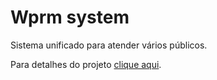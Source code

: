 # Wprm system

Sistema unificado para atender vários públicos.

Para detalhes do projeto [clique aqui](https://github.com/wprm-system/wprm-system).
